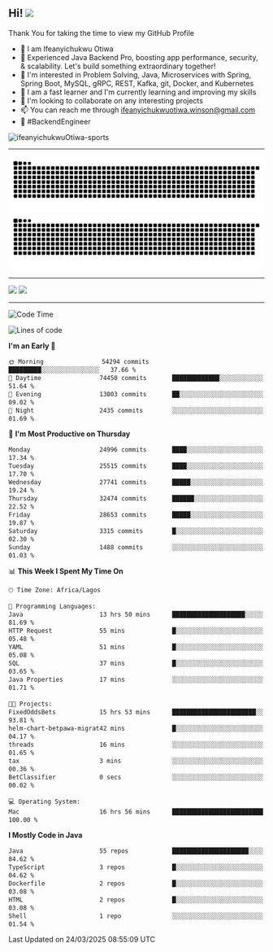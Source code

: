 <!-- BLOG-POST-LIST:START --><!-- BLOG-POST-LIST:END -->

## Hi! <img src="https://media.giphy.com/media/hvRJCLFzcasrR4ia7z/giphy.gif" width="4%"> 

Thank You for taking the time to view my GitHub Profile

- 👋 I am Ifeanyichukwu Otiwa
- 🚀 Experienced Java Backend Pro, boosting app performance, security, & scalability. Let's build something extraordinary together!
- 👀 I'm interested in Problem Solving, Java, Microservices with Spring, Spring Boot, MySQL, gRPC, REST, Kafka, git, Docker, and Kubernetes
- 🌱 I am a fast learner and I'm currently learning and improving my skills
- 💞️ I'm looking to collaborate on any interesting projects
- 📫 You can reach me through ifeanyichukwuotiwa.winson@gmail.com
- 🚀 #BackendEngineer

<p align="left" marginTop="10px"> <img src="https://komarev.com/ghpvc/?username=ifeanyichukwuOtiwa-sports&label=Profile%20views&color=0e75b6&style=for-the-badge" alt="ifeanyichukwuOtiwa-sports" /> </p>

***

<!--🐍📈SNAKEGRAPH / 🌐WEBSITE: https://github.com/Platane/snk -->
![github contribution grid snake animation](https://raw.githubusercontent.com/ifeanyichukwuOtiwa-sports/ifeanyichukwuOtiwa-sports/output/github-contribution-grid-snake-dark.svg#gh-dark-mode-only)![github contribution grid snake animation](https://raw.githubusercontent.com/ifeanyichukwuOtiwa-sports/ifeanyichukwuOtiwa-sports/output/github-contribution-grid-snake.svg#gh-light-mode-only)

***

<p float="left">
  <img float="left" src="https://github-readme-stats.vercel.app/api?username=ifeanyichukwuOtiwa-sports&count_private=true&include_all_commits=true&theme=react&show_icons=true" />
  <img float="right" src="https://github-readme-stats.vercel.app/api/top-langs/?username=ifeanyichukwuOtiwa-sports&layout=compact&show_icons=true&theme=react" /> 
</p>

***



<!--START_SECTION:waka-->
![Code Time](http://img.shields.io/badge/Code%20Time-3%2C561%20hrs%209%20mins-blue)

![Lines of code](https://img.shields.io/badge/From%20Hello%20World%20I%27ve%20Written-42.1%20million%20lines%20of%20code-blue)

**I'm an Early 🐤** 

```text
🌞 Morning                54294 commits       █████████░░░░░░░░░░░░░░░░   37.66 % 
🌆 Daytime                74450 commits       █████████████░░░░░░░░░░░░   51.64 % 
🌃 Evening                13003 commits       ██░░░░░░░░░░░░░░░░░░░░░░░   09.02 % 
🌙 Night                  2435 commits        ░░░░░░░░░░░░░░░░░░░░░░░░░   01.69 % 
```
📅 **I'm Most Productive on Thursday** 

```text
Monday                   24996 commits       ████░░░░░░░░░░░░░░░░░░░░░   17.34 % 
Tuesday                  25515 commits       ████░░░░░░░░░░░░░░░░░░░░░   17.70 % 
Wednesday                27741 commits       █████░░░░░░░░░░░░░░░░░░░░   19.24 % 
Thursday                 32474 commits       ██████░░░░░░░░░░░░░░░░░░░   22.52 % 
Friday                   28653 commits       █████░░░░░░░░░░░░░░░░░░░░   19.87 % 
Saturday                 3315 commits        █░░░░░░░░░░░░░░░░░░░░░░░░   02.30 % 
Sunday                   1488 commits        ░░░░░░░░░░░░░░░░░░░░░░░░░   01.03 % 
```


📊 **This Week I Spent My Time On** 

```text
🕑︎ Time Zone: Africa/Lagos

💬 Programming Languages: 
Java                     13 hrs 50 mins      ████████████████████░░░░░   81.69 % 
HTTP Request             55 mins             █░░░░░░░░░░░░░░░░░░░░░░░░   05.48 % 
YAML                     51 mins             █░░░░░░░░░░░░░░░░░░░░░░░░   05.08 % 
SQL                      37 mins             █░░░░░░░░░░░░░░░░░░░░░░░░   03.65 % 
Java Properties          17 mins             ░░░░░░░░░░░░░░░░░░░░░░░░░   01.71 % 

🐱‍💻 Projects: 
FixedOddsBets            15 hrs 53 mins      ███████████████████████░░   93.81 % 
helm-chart-betpawa-migrat42 mins             █░░░░░░░░░░░░░░░░░░░░░░░░   04.17 % 
threads                  16 mins             ░░░░░░░░░░░░░░░░░░░░░░░░░   01.65 % 
tax                      3 mins              ░░░░░░░░░░░░░░░░░░░░░░░░░   00.36 % 
BetClassifier            0 secs              ░░░░░░░░░░░░░░░░░░░░░░░░░   00.02 % 

💻 Operating System: 
Mac                      16 hrs 56 mins      █████████████████████████   100.00 % 
```

**I Mostly Code in Java** 

```text
Java                     55 repos            █████████████████████░░░░   84.62 % 
TypeScript               3 repos             █░░░░░░░░░░░░░░░░░░░░░░░░   04.62 % 
Dockerfile               2 repos             █░░░░░░░░░░░░░░░░░░░░░░░░   03.08 % 
HTML                     2 repos             █░░░░░░░░░░░░░░░░░░░░░░░░   03.08 % 
Shell                    1 repo              ░░░░░░░░░░░░░░░░░░░░░░░░░   01.54 % 
```




 Last Updated on 24/03/2025 08:55:09 UTC
<!--END_SECTION:waka-->

<!--
<p align="center">
![trophy](https://github-profile-trophy.vercel.app/?username=ifeanyichukwuOtiwa-sports&theme=onedark) (https://github.com/ryo-ma/github-profile-trophy)
</p>
-->

<!---
ifeanyi-otiwa/ifeanyi-otiwa is a ✨ special ✨ repository because its `README.md` (this file) appears on your GitHub profile.
You can click the Preview link to take a look at your changes.
--->
